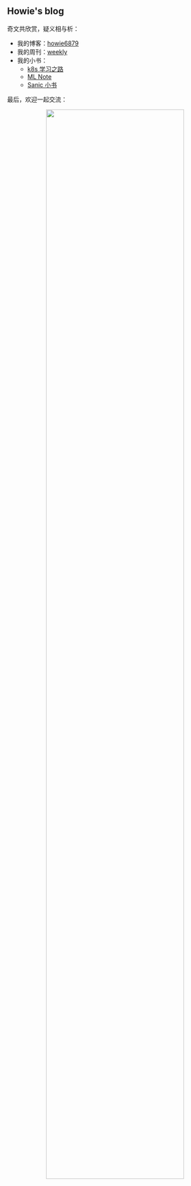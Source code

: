## Howie's blog

奇文共欣赏，疑义相与析：

- 我的博客：[howie6879](https://www.howie6879.cn/)
- 我的周刊：[weekly](https://weekly.howie6879.cn/)
- 我的小书：
  - [k8s 学习之路](https://www.howie6879.cn/k8s/)
  - [ML Note](https://www.howie6879.cn/ml_book/)
  - [Sanic 小书](https://www.howie6879.cn/sanic_book/)

最后，欢迎一起交流：

<div align=center><img width="80%" src="https://images-1252557999.file.myqcloud.com/uPic/ETIbMe.jpg" /></div>
